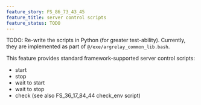 ```yaml
---
feature_story: FS_86_73_43_45
feature_title: server control scripts
feature_status: TODO
---
```


TODO: Re-write the scripts in Python (for greater test-ability).
      Currently, they are implemented as part of `@/exe/argrelay_common_lib.bash`.

This feature provides standard framework-supported server control scripts:
*   start
*   stop
*   wait to start
*   wait to stop
*   check (see also FS_36_17_84_44 check_env script)
